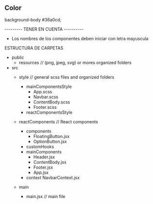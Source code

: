 

## Color


background-body
#36a0cd;

--------- TENER EN CUENTA ----------

- Los nombres de los componentes deben iniciar con letra mayuscula

ESTRUCTURA DE CARPETAS

- public
  - resources // (png, jpeg, svg) or mores organized folders
- src
  - style // general scss files and organized folders
    - mainComponentsStyle
      - App.scss
      - Navbar.scss
      - ContentBody.scss
      - Footer.scss
    - reactComponentsStyle

  - reactComponents // React components
    - components
      - FloatingButton.jsx
      - OptionButton.jsx
    - customHooks
    - mainComponents
      - Header.jsx
      - ContentBody.jsx
      - Footer.jsx
      - App.jsx
    - context
      NavbarContext.jsx
  - main
    - main.jsx // main file
